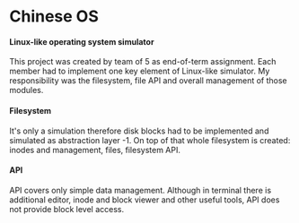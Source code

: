 # Chinese OS

#### Linux-like operating system simulator

This project was created by team of 5 as end-of-term assignment. Each member had to implement one key element of Linux-like simulator. My responsibility was the filesystem, file API and overall management of those modules.

#### Filesystem

It's only a simulation therefore disk blocks had to be implemented and simulated as abstraction layer -1.
On top of that whole filesystem is created: inodes and management, files, filesystem API.

#### API

API covers only simple data management. Although in terminal there is additional editor, inode and block viewer and other useful tools, API does not provide block level access.
